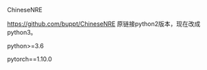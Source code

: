 ChineseNRE

https://github.com/buppt/ChineseNRE
原链接python2版本，现在改成python3。

python>=3.6

pytorch==1.10.0